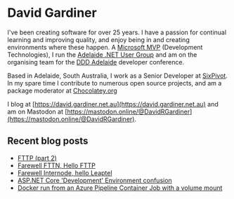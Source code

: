 # David Gardiner

I've been creating software for over 25 years. I have a passion for continual learning and improving quality, and enjoy being in and creating environments where these happen. A [Microsoft MVP](https://mvp.microsoft.com/en-us/PublicProfile/5001655) (Development Technologies), I run the [Adelaide .NET User Group](https://www.adnug.net) and am on the organising team for the [DDD Adelaide](https://www.dddadelaide.com) developer conference.

Based in Adelaide, South Australia, I work as a Senior Developer at [SixPivot](https://www.sixpivot.com.au). In my spare time I contribute to numerous open source projects, and am a package moderator at [Chocolatey.org](https://chocolatey.org)

I blog at [https://david.gardiner.net.au](https://david.gardiner.net.au) and am on Mastodon at [https://mastodon.online/@DavidRGardiner](https://mastodon.online/@DavidRGardiner).

## Recent blog posts

<!--START_SECTION:posts-->
* [FTTP (part 2)](https:&#x2F;&#x2F;david.gardiner.net.au&#x2F;2024&#x2F;09&#x2F;fttp2.html)
* [Farewell FTTN, Hello FTTP](https:&#x2F;&#x2F;david.gardiner.net.au&#x2F;2024&#x2F;08&#x2F;fttp.html)
* [Farewell Internode, hello Leaptel](https:&#x2F;&#x2F;david.gardiner.net.au&#x2F;2024&#x2F;08&#x2F;leaptel.html)
* [ASP.NET Core &#39;Development&#39; Environment confusion](https:&#x2F;&#x2F;david.gardiner.net.au&#x2F;2024&#x2F;05&#x2F;aspnet-development-environments.html)
* [Docker run from an Azure Pipeline Container Job with a volume mount](https:&#x2F;&#x2F;david.gardiner.net.au&#x2F;2024&#x2F;05&#x2F;docker-run-mount.html)
<!--END_SECTION:posts-->
